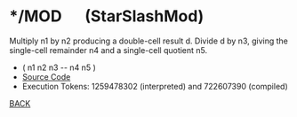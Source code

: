 # */MOD &emsp; (StarSlashMod)
Multiply n1 by n2 producing a double-cell result d. Divide d by n3, giving the single-cell remainder n4 and a single-cell quotient n5.
* ( n1 n2 n3 -- n4 n5 )
* [Source Code](../words/core/StarSlashMod.cs)
* Execution Tokens: 1259478302 (interpreted) and 722607390 (compiled)


[BACK](builtins.md#StarSlashMod)
